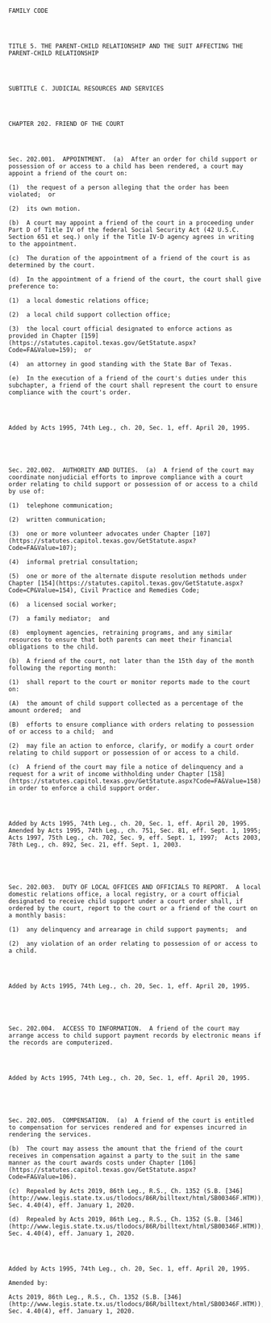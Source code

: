 ﻿
    
    
    	
    					
    
    
    FAMILY CODE
    
      
    
    
    TITLE 5. THE PARENT-CHILD RELATIONSHIP AND THE SUIT AFFECTING THE PARENT-CHILD RELATIONSHIP
    
      
    
    
    SUBTITLE C. JUDICIAL RESOURCES AND SERVICES
    
      
    
    
    CHAPTER 202. FRIEND OF THE COURT
    
      
    
    
    Sec. 202.001.  APPOINTMENT.  (a)  After an order for child support or possession of or access to a child has been rendered, a court may appoint a friend of the court on:
    
    (1)  the request of a person alleging that the order has been violated;  or
    
    (2)  its own motion.
    
    (b)  A court may appoint a friend of the court in a proceeding under Part D of Title IV of the federal Social Security Act (42 U.S.C. Section 651 et seq.) only if the Title IV-D agency agrees in writing to the appointment.
    
    (c)  The duration of the appointment of a friend of the court is as determined by the court.
    
    (d)  In the appointment of a friend of the court, the court shall give preference to:
    
    (1)  a local domestic relations office;
    
    (2)  a local child support collection office;
    
    (3)  the local court official designated to enforce actions as provided in Chapter [159](https://statutes.capitol.texas.gov/GetStatute.aspx?Code=FA&Value=159);  or
    
    (4)  an attorney in good standing with the State Bar of Texas.
    
    (e)  In the execution of a friend of the court's duties under this subchapter, a friend of the court shall represent the court to ensure compliance with the court's order.
    
    
    
    
    Added by Acts 1995, 74th Leg., ch. 20, Sec. 1, eff. April 20, 1995.
    
    
    
    
    
    Sec. 202.002.  AUTHORITY AND DUTIES.  (a)  A friend of the court may coordinate nonjudicial efforts to improve compliance with a court order relating to child support or possession of or access to a child by use of:
    
    (1)  telephone communication;
    
    (2)  written communication;
    
    (3)  one or more volunteer advocates under Chapter [107](https://statutes.capitol.texas.gov/GetStatute.aspx?Code=FA&Value=107);
    
    (4)  informal pretrial consultation;
    
    (5)  one or more of the alternate dispute resolution methods under Chapter [154](https://statutes.capitol.texas.gov/GetStatute.aspx?Code=CP&Value=154), Civil Practice and Remedies Code;
    
    (6)  a licensed social worker;
    
    (7)  a family mediator;  and
    
    (8)  employment agencies, retraining programs, and any similar resources to ensure that both parents can meet their financial obligations to the child.
    
    (b)  A friend of the court, not later than the 15th day of the month following the reporting month:
    
    (1)  shall report to the court or monitor reports made to the court on:
    
    (A)  the amount of child support collected as a percentage of the amount ordered;  and
    
    (B)  efforts to ensure compliance with orders relating to possession of or access to a child;  and
    
    (2)  may file an action to enforce, clarify, or modify a court order relating to child support or possession of or access to a child.
    
    (c)  A friend of the court may file a notice of delinquency and a request for a writ of income withholding under Chapter [158](https://statutes.capitol.texas.gov/GetStatute.aspx?Code=FA&Value=158) in order to enforce a child support order.
    
    
    
    
    Added by Acts 1995, 74th Leg., ch. 20, Sec. 1, eff. April 20, 1995.  Amended by Acts 1995, 74th Leg., ch. 751, Sec. 81, eff. Sept. 1, 1995;  Acts 1997, 75th Leg., ch. 702, Sec. 9, eff. Sept. 1, 1997;  Acts 2003, 78th Leg., ch. 892, Sec. 21, eff. Sept. 1, 2003.
    
    
    
    
    
    Sec. 202.003.  DUTY OF LOCAL OFFICES AND OFFICIALS TO REPORT.  A local domestic relations office, a local registry, or a court official designated to receive child support under a court order shall, if ordered by the court, report to the court or a friend of the court on a monthly basis:
    
    (1)  any delinquency and arrearage in child support payments;  and
    
    (2)  any violation of an order relating to possession of or access to a child.
    
    
    
    
    Added by Acts 1995, 74th Leg., ch. 20, Sec. 1, eff. April 20, 1995.
    
    
    
    
    
    Sec. 202.004.  ACCESS TO INFORMATION.  A friend of the court may arrange access to child support payment records by electronic means if the records are computerized.
    
    
    
    
    Added by Acts 1995, 74th Leg., ch. 20, Sec. 1, eff. April 20, 1995.
    
    
    
    
    
    Sec. 202.005.  COMPENSATION.  (a)  A friend of the court is entitled to compensation for services rendered and for expenses incurred in rendering the services.
    
    (b)  The court may assess the amount that the friend of the court receives in compensation against a party to the suit in the same manner as the court awards costs under Chapter [106](https://statutes.capitol.texas.gov/GetStatute.aspx?Code=FA&Value=106).
    
    (c)  Repealed by Acts 2019, 86th Leg., R.S., Ch. 1352 (S.B. [346](http://www.legis.state.tx.us/tlodocs/86R/billtext/html/SB00346F.HTM)), Sec. 4.40(4), eff. January 1, 2020.
    
    (d)  Repealed by Acts 2019, 86th Leg., R.S., Ch. 1352 (S.B. [346](http://www.legis.state.tx.us/tlodocs/86R/billtext/html/SB00346F.HTM)), Sec. 4.40(4), eff. January 1, 2020.
    
    
    
    
    Added by Acts 1995, 74th Leg., ch. 20, Sec. 1, eff. April 20, 1995.
    
    Amended by: 
    
    Acts 2019, 86th Leg., R.S., Ch. 1352 (S.B. [346](http://www.legis.state.tx.us/tlodocs/86R/billtext/html/SB00346F.HTM)), Sec. 4.40(4), eff. January 1, 2020.
    
    
    
    
    				
